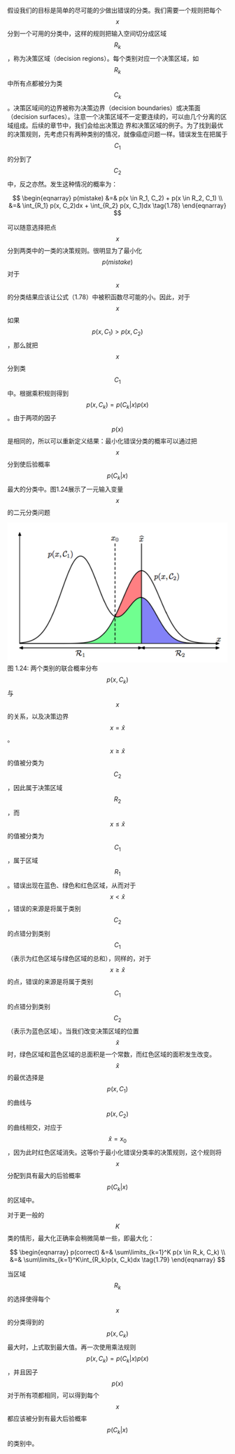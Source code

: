 假设我们的目标是简单的尽可能的少做出错误的分类。我们需要一个规则把每个$$ x $$分到一个可用的分类中，这样的规则把输入空间切分成区域$$ R_k $$，称为决策区域（decision regions）。每个类别对应一个决策区域，如$$ R_k $$中所有点都被分为类$$ C_k $$。决策区域间的边界被称为决策边界（decision boundaries）或决策面（decision
surfaces）。注意一个决策区域不一定要连续的，可以由几个分离的区域组成。后续的章节中，我们会给出决策边 界和决策区域的例子。为了找到最优的决策规则，先考虑只有两种类别的情况，就像癌症问题一样。错误发生在把属于$$C_1 $$的分到了$$ C_2 $$中，反之亦然。发生这种情况的概率为：    

$$
\begin{eqnarray}
p(mistake) &=& p(x \in R_1, C_2) + p(x \in R_2, C_1) \\ 
&=& \int_{R_1} p(x, C_2)dx + \int_{R_2} p(x, C_1)dx  \tag{1.78}
\end{eqnarray}
$$

可以随意选择把点$$ x $$分到两类中的一类的决策规则。很明显为了最小化$$ p(mistake) $$对于$$ x $$的分类结果应该让公式（1.78）中被积函数尽可能的小。因此，对于$$ x $$如果$$ p(x, C_1) > p(x, C_2) $$，那么就把$$ x $$分到类$$ C_1 $$中。根据乘积规则得到$$ p(x, C_k) = p(C_k|x)p(x) $$。由于两项的因子$$ p(x) $$是相同的，所以可以重新定义结果：最小化错误分类的概率可以通过把$$ x $$分到使后验概率$$ p(C_k|x) $$最大的分类中。图1.24展示了一元输入变量$$ x $$的二元分类问题

![图 1-24](images/classification.png)      
图 1.24: 两个类别的联合概率分布$$ p(x,C_k) $$与$$ x $$的关系，以及决策边界$$ x = \hat{x} $$。$$ x \geq \hat{x} $$的值被分类为$$ C_2 $$，因此属于决策区域$$ R_2 $$，而$$ x \leq \hat{x} $$的值被分类为$$ C_1 $$，属于区域$$ R_1 $$。错误出现在蓝色、绿色和红色区域，从而对于$$ x < \hat{x} $$，错误的来源是将属于类别$$ C_2 $$的点错分到类别$$ C_1 $$（表示为红色区域与绿色区域的总和），同样的，对于$$ x \geq \hat{x}
$$的点，错误的来源是将属于类别$$ C_1 $$的点错分到类别$$ C_2 $$（表示为蓝色区域）。当我们改变决策区域的位置$$ \hat{x} $$时，绿色区域和蓝色区域的总面积是一个常数，而红色区域的面积发生改变。$$ \hat{x} $$的最优选择是$$ p(x, C_1) $$的曲线与$$ p(x, C_2) $$的曲线相交，对应于$$ \hat{x} = x_0 $$，因为此时红色区域消失。这等价于最小化错误分类率的决策规则，这个规则将$$ x $$分配到具有最大的后验概率$$ p(C_k|x) $$的区域中。

对于更一般的$$ K $$类的情形，最大化正确率会稍微简单一些，即最大化：    

$$
\begin{eqnarray}
p(correct) &=& \sum\limits_{k=1}^K p(x \in R_k, C_k) \\
&=& \sum\limits_{k=1}^K\int_{R_k}p(x, C_k)dx \tag{1.79}
\end{eqnarray}
$$

当区域$$ R_k $$的选择使得每个$$ x $$的分类得到的$$ p(x, C_k) $$最大时，上式取到最大值。再一次使用乘法规则$$ p(x, C_k) = p(C_k | x)p(x) $$，并且因子$$ p(x) $$对于所有项都相同，可以得到每个$$ x $$都应该被分到有最大后验概率$$ p(C_k|x) $$的类别中。
